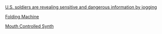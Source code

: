 [U.S. soldiers are revealing sensitive and dangerous information by jogging](https://www.washingtonpost.com/world/a-map-showing-the-users-of-fitness-devices-lets-the-world-see-where-us-soldiers-are-and-what-they-are-doing/2018/01/28/86915662-0441-11e8-aa61-f3391373867e_story.html?utm_term=.616378caeccb)

[Folding Machine](https://www.facebook.com/uniladmag/videos/142282299999665/)

[Mouth Controlled Synth](https://www.theverge.com/circuitbreaker/2019/1/25/18197885/soma-pipe-namm-2019-music-mouth-synthesizer)
